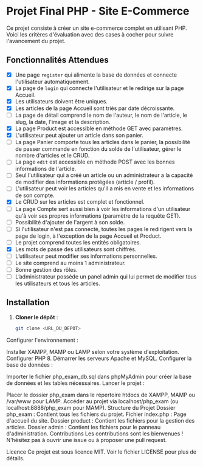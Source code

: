 
# Projet Final PHP - Site E-Commerce

Ce projet consiste à créer un site e-commerce complet en utilisant PHP. Voici les critères d'évaluation avec des cases à cocher pour suivre l'avancement du projet.

## Fonctionnalités Attendues

- [x] Une page `register` qui alimente la base de données et connecte l'utilisateur automatiquement.
- [x] La page de `login` qui connecte l'utilisateur et le redirige sur la page Accueil.
- [x] Les utilisateurs doivent être uniques.
- [x] Les articles de la page Accueil sont triés par date décroissante.
- [ ] La page de détail comprend le nom de l'auteur, le nom de l'article, le slug, la date, l'image et la description.
- [x] La page Product est accessible en méthode GET avec paramètres.
- [x] L'utilisateur peut ajouter un article dans son panier.
- [ ] La page Panier comporte tous les articles dans le panier, la possibilité de passer commande en fonction du solde de l'utilisateur, gérer le nombre d'articles et le CRUD.
- [ ] La page `edit` est accessible en méthode POST avec les bonnes informations de l'article.
- [ ] Seul l'utilisateur qui a créé un article ou un administrateur a la capacité de modifier des informations protégées (article / profil).
- [ ] L'utilisateur peut voir les articles qu'il a mis en vente et les informations de son compte.
- [x] Le CRUD sur les articles est complet et fonctionnel.
- [ ] La page Compte sert aussi bien à voir les informations d'un utilisateur qu'à voir ses propres informations (paramètre de la requête GET).
- [ ] Possibilité d'ajouter de l'argent à son solde.
- [ ] Si l'utilisateur n'est pas connecté, toutes les pages le redirigent vers la page de login, à l'exception de la page Accueil et Product.
- [ ] Le projet comprend toutes les entités obligatoires.
- [x] Les mots de passe des utilisateurs sont chiffrés.
- [ ] L’utilisateur peut modifier ses informations personnelles.
- [ ] Le site comprend au moins 1 administrateur.
- [ ] Bonne gestion des rôles.
- [ ] L’administrateur possède un panel admin qui lui permet de modifier tous les utilisateurs et tous les articles.

## Installation

1. **Cloner le dépôt** :
   ```bash
   git clone <URL_DU_DEPOT>
   ```

Configurer l'environnement :

Installer XAMPP, MAMP ou LAMP selon votre système d'exploitation.
Configurer PHP 8.
Démarrer les serveurs Apache et MySQL.
Configurer la base de données :

Importer le fichier php_exam_db.sql dans phpMyAdmin pour créer la base de données et les tables nécessaires.
Lancer le projet :

Placer le dossier php_exam dans le répertoire htdocs de XAMPP, MAMP ou /var/www pour LAMP.
Accéder au projet via localhost/php_exam (ou localhost:8888/php_exam pour MAMP).
Structure du Projet
Dossier php_exam : Contient tous les fichiers du projet.
Fichier index.php : Page d'accueil du site.
Dossier product : Contient les fichiers pour la gestion des articles.
Dossier admin : Contient les fichiers pour le panneau d'administration.
Contributions
Les contributions sont les bienvenues ! N'hésitez pas à ouvrir une issue ou à proposer une pull request.

Licence
Ce projet est sous licence MIT. Voir le fichier LICENSE pour plus de détails.